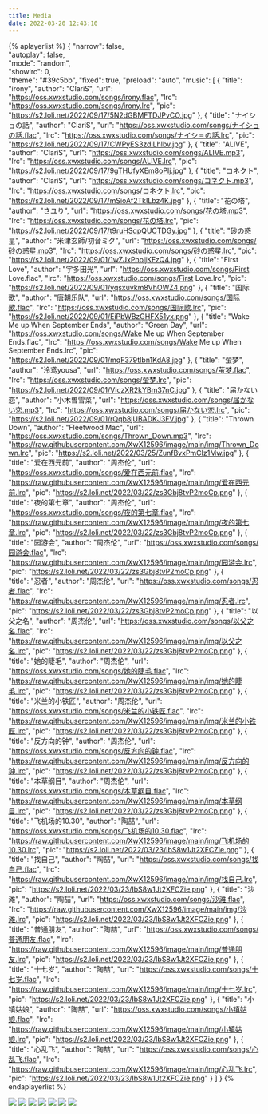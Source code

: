 ```yaml
---
title: Media
date: 2022-03-20 12:43:10
---
```

<!-- <iframe src="http://player.bilibili.com/player.html?aid=372283314&bvid=BV1tZ4y157Qf&cid=241744726&page=1&danmaku=0" scrolling="no" border="0" frameborder="no" framespacing="0" allowfullscreen="true" width="49%"> </iframe> -->

{% aplayerlist %}
{
    "narrow": false,                         
    "autoplay": false,                
    "mode": "random",                        
    "showlrc": 0,                        
    "theme": "#39c5bb",
    "fixed": true,
    "preload": "auto",
    "music": [
        {
            "title": "irony",
            "author": "ClariS",
            "url": "https://oss.xwxstudio.com/songs/irony.flac",
            "lrc": "https://oss.xwxstudio.com/songs/irony.lrc",
            "pic": "https://s2.loli.net/2022/09/17/5N2dGBMFTDJPvCO.jpg"
        },
        {
            "title": "ナイショの話",
            "author": "ClariS",
            "url": "https://oss.xwxstudio.com/songs/ナイショの話.flac",
            "lrc": "https://oss.xwxstudio.com/songs/ナイショの話.lrc",
            "pic": "https://s2.loli.net/2022/09/17/CWPyES3zdiLhlbv.jpg"
        },
        {
            "title": "ALIVE",
            "author": "ClariS",
            "url": "https://oss.xwxstudio.com/songs/ALIVE.mp3",
            "lrc": "https://oss.xwxstudio.com/songs/ALIVE.lrc",
            "pic": "https://s2.loli.net/2022/09/17/9gTHUfyXEm8oPIj.jpg"
        },
        {
            "title": "コネクト",
            "author": "ClariS",
            "url": "https://oss.xwxstudio.com/songs/コネクト.mp3",
            "lrc": "https://oss.xwxstudio.com/songs/コネクト.lrc",
            "pic": "https://s2.loli.net/2022/09/17/mSioAf2TkILbz4K.jpg"
        },
        {
            "title": "花の塔",
            "author": "さユり",
            "url": "https://oss.xwxstudio.com/songs/花の塔.mp3",
            "lrc": "https://oss.xwxstudio.com/songs/花の塔.lrc",
            "pic": "https://s2.loli.net/2022/09/17/t9ruHSqpQUCTDGy.jpg"
        },
        {
            "title": "砂の惑星",
            "author": "米津玄師/初音ミク",
            "url": "https://oss.xwxstudio.com/songs/砂の惑星.mp3",
            "lrc": "https://oss.xwxstudio.com/songs/砂の惑星.lrc",
            "pic": "https://s2.loli.net/2022/09/01/1wZJxPhoijKFzQ4.jpg"
        },
        {
            "title": "First Love",
            "author": "宇多田光",
            "url": "https://oss.xwxstudio.com/songs/First Love.flac",
            "lrc": "https://oss.xwxstudio.com/songs/First Love.lrc",
            "pic": "https://s2.loli.net/2022/09/01/yqsxuvkm8VhOWZ4.png"
        },
        {
            "title": "国际歌",
            "author": "唐朝乐队",
            "url": "https://oss.xwxstudio.com/songs/国际歌.flac",
            "lrc": "https://oss.xwxstudio.com/songs/国际歌.lrc",
            "pic": "https://s2.loli.net/2022/09/01/EiPbWBzGHFX51yx.png"
        },
        {
            "title": "Wake Me up When September Ends",
            "author": "Green Day",
            "url": "https://oss.xwxstudio.com/songs/Wake Me up When September Ends.flac",
            "lrc": "https://oss.xwxstudio.com/songs/Wake Me up When September Ends.lrc",
            "pic": "https://s2.loli.net/2022/09/01/mqF379tIbn1KdA8.jpg"
        },
        {
            "title": "萤梦",
            "author": "泠鸢yousa",
            "url": "https://oss.xwxstudio.com/songs/萤梦.flac",
            "lrc": "https://oss.xwxstudio.com/songs/萤梦.lrc",
            "pic": "https://s2.loli.net/2022/09/01/VIczXR2kYBm37nC.jpg"
        },
        {
            "title": "届かない恋",
            "author": "小木曽雪菜",
            "url": "https://oss.xwxstudio.com/songs/届かない恋.mp3",
            "lrc": "https://oss.xwxstudio.com/songs/届かない恋.lrc",
            "pic": "https://s2.loli.net/2022/09/01/rQqb8jUBADKJ3FV.jpg"
        },
         {
            "title": "Thrown Down",
            "author": "Fleetwood Mac",
            "url": "https://oss.xwxstudio.com/songs/Thrown_Down.mp3",
            "lrc": "https://raw.githubusercontent.com/XwX12596/image/main/img/Thrown_Down.lrc",
            "pic": "https://s2.loli.net/2022/03/25/ZunfBvxPmCIz1Mw.jpg"
        },
         {
            "title": "爱在西元前",
            "author": "周杰伦",
            "url": "https://oss.xwxstudio.com/songs/爱在西元前.flac",
            "lrc": "https://raw.githubusercontent.com/XwX12596/image/main/img/爱在西元前.lrc",
            "pic": "https://s2.loli.net/2022/03/22/zs3Gbj8tvP2moCp.png"
        },
         {
            "title": "夜的第七章",
            "author": "周杰伦",
            "url": "https://oss.xwxstudio.com/songs/夜的第七章.flac",
            "lrc": "https://raw.githubusercontent.com/XwX12596/image/main/img/夜的第七章.lrc",
            "pic": "https://s2.loli.net/2022/03/22/zs3Gbj8tvP2moCp.png"
        },
         {
            "title": "园游会",
            "author": "周杰伦",
            "url": "https://oss.xwxstudio.com/songs/园游会.flac",
            "lrc": "https://raw.githubusercontent.com/XwX12596/image/main/img/园游会.lrc",
            "pic": "https://s2.loli.net/2022/03/22/zs3Gbj8tvP2moCp.png"
        },
        {    
            "title": "忍者",
            "author": "周杰伦",
            "url": "https://oss.xwxstudio.com/songs/忍者.flac",
            "lrc": "https://raw.githubusercontent.com/XwX12596/image/main/img/忍者.lrc",
            "pic": "https://s2.loli.net/2022/03/22/zs3Gbj8tvP2moCp.png"
        },
         {
            "title": "以父之名",
            "author": "周杰伦",
            "url": "https://oss.xwxstudio.com/songs/以父之名.flac",
            "lrc": "https://raw.githubusercontent.com/XwX12596/image/main/img/以父之名.lrc",
            "pic": "https://s2.loli.net/2022/03/22/zs3Gbj8tvP2moCp.png"
        },
         {
            "title": "她的睫毛",
            "author": "周杰伦",
            "url": "https://oss.xwxstudio.com/songs/她的睫毛.flac",
            "lrc": "https://raw.githubusercontent.com/XwX12596/image/main/img/她的睫毛.lrc",
            "pic": "https://s2.loli.net/2022/03/22/zs3Gbj8tvP2moCp.png"
        },
         {
            "title": "米兰的小铁匠",
            "author": "周杰伦",
            "url": "https://oss.xwxstudio.com/songs/米兰的小铁匠.flac",
            "lrc": "https://raw.githubusercontent.com/XwX12596/image/main/img/米兰的小铁匠.lrc",
            "pic": "https://s2.loli.net/2022/03/22/zs3Gbj8tvP2moCp.png"
        },
         {
            "title": "反方向的钟",
            "author": "周杰伦",
            "url": "https://oss.xwxstudio.com/songs/反方向的钟.flac",
            "lrc": "https://raw.githubusercontent.com/XwX12596/image/main/img/反方向的钟.lrc",
            "pic": "https://s2.loli.net/2022/03/22/zs3Gbj8tvP2moCp.png"
        },
         {
            "title": "本草纲目",
            "author": "周杰伦",
            "url": "https://oss.xwxstudio.com/songs/本草纲目.flac",
            "lrc": "https://raw.githubusercontent.com/XwX12596/image/main/img/本草纲目.lrc",
            "pic": "https://s2.loli.net/2022/03/22/zs3Gbj8tvP2moCp.png"
        },
         {
            "title": "飞机场的10.30",
            "author": "陶喆",
            "url": "https://oss.xwxstudio.com/songs/飞机场的10.30.flac",
            "lrc": "https://raw.githubusercontent.com/XwX12596/image/main/img/飞机场的10.30.lrc",
            "pic": "https://s2.loli.net/2022/03/23/IbS8w1Jt2XFCZie.png"
        }, 
         {
            "title": "找自己",
            "author": "陶喆",
            "url": "https://oss.xwxstudio.com/songs/找自己.flac",
            "lrc": "https://raw.githubusercontent.com/XwX12596/image/main/img/找自己.lrc",
            "pic": "https://s2.loli.net/2022/03/23/IbS8w1Jt2XFCZie.png"
        },
         {
            "title": "沙滩",
            "author": "陶喆",
            "url": "https://oss.xwxstudio.com/songs/沙滩.flac",
            "lrc": "https://raw.githubusercontent.com/XwX12596/image/main/img/沙滩.lrc",
            "pic": "https://s2.loli.net/2022/03/23/IbS8w1Jt2XFCZie.png"
        },
         {
            "title": "普通朋友",
            "author": "陶喆",
            "url": "https://oss.xwxstudio.com/songs/普通朋友.flac",
            "lrc": "https://raw.githubusercontent.com/XwX12596/image/main/img/普通朋友.lrc",
            "pic": "https://s2.loli.net/2022/03/23/IbS8w1Jt2XFCZie.png"
        },
         {
            "title": "十七岁",
            "author": "陶喆",
            "url": "https://oss.xwxstudio.com/songs/十七岁.flac",
            "lrc": "https://raw.githubusercontent.com/XwX12596/image/main/img/十七岁.lrc",
            "pic": "https://s2.loli.net/2022/03/23/IbS8w1Jt2XFCZie.png"
        },
         {
            "title": "小镇姑娘",
            "author": "陶喆",
            "url": "https://oss.xwxstudio.com/songs/小镇姑娘.flac",
            "lrc": "https://raw.githubusercontent.com/XwX12596/image/main/img/小镇姑娘.lrc",
            "pic": "https://s2.loli.net/2022/03/23/IbS8w1Jt2XFCZie.png"
        },
         {
            "title": "心乱飞",
            "author": "陶喆",
            "url": "https://oss.xwxstudio.com/songs/心乱飞.flac",
            "lrc": "https://raw.githubusercontent.com/XwX12596/image/main/img/心乱飞.lrc",
            "pic": "https://s2.loli.net/2022/03/23/IbS8w1Jt2XFCZie.png"
        }
    ]
}
{% endaplayerlist %}

![](https://s2.loli.net/2022/03/20/mKAznTbah7sRDtq.jpg)
![](https://s2.loli.net/2022/03/23/Gcn5YUK9aFI1tbm.jpg)
![](https://s2.loli.net/2022/03/23/wH3TdLpUAfV5nai.png)
![](https://s2.loli.net/2022/03/23/yHNiId1zOQYLo7k.jpg)
![](https://s2.loli.net/2022/02/19/YEIdR7ZepD8tQvC.jpg)
![](https://s2.loli.net/2022/01/25/csHV4wjvQU5eKyL.jpg)
![](https://s2.loli.net/2022/01/25/KsS3T1egQfbowBd.jpg)
